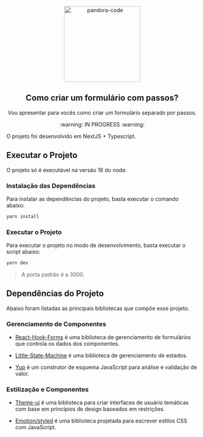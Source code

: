 <p align="center">
 <img width="200px" src="https://avatars.githubusercontent.com/u/87428056?s=200&v=4" align="center" alt="pandora-code" />
 <h2 align="center">Como criar um formulário com passos?</h2>
 <p align="center">Vou apresentar para vocês como criar um formulário separado por passos.</p>
 <p align="center"> :warning: IN PROGRESS :warning: </p>
</p>

O projeto foi desenvolvido em NextJS + Typescript.


## Executar o Projeto

O projeto só é executável na versão 16 do node.

### Instalação das Dependências

Para instalar as dependências do projeto, basta executar o comando abaixo:

```bash
yarn install
```

### Executar o Projeto

Para executar o projeto no modo de desenvolvimento, basta executar o script abaixo:

```bash
yarn dev
```

> A porta padrão é a 3000.


## Dependências do Projeto

Abaixo foram listadas as principais bibliotecas que compõe esse projeto.
### Gerenciamento de Componentes

* [React-Hook-Forms](https://react-hook-form.com) é uma biblioteca de gerenciamento de formulários que controla os dados dos componentes.

* [Little-State-Machine](https://www.npmjs.com/package/little-state-machine) é uma biblioteca de gerenciamento de estados.

* [Yup](https://www.npmjs.com/package/yup) é um construtor de esquema JavaScript para análise e validação de valor.

### Estilização e Componentes

* [Theme-ui](https://theme-ui.com) é uma biblioteca para criar interfaces de usuário temáticas com base em princípios de design baseados em restrições.

* [Emotion/styled](https://emotion.sh/docs/styled) é uma biblioteca projetada para escrever estilos CSS com JavaScript.

